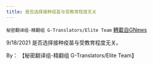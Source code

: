 ```yaml
---
title: 是否选择接种疫苗与受教育程度无关
---
```

`秘密翻译组-精翻组 G-Translators/Elite Team` [轉載自GNews](https://gnews.org/zh-hans/1557543/)

9/18/2021 是否选择接种疫苗与受教育程度无关。

By： 【秘密翻译组-精翻组 G-Translators/Elite Team】
